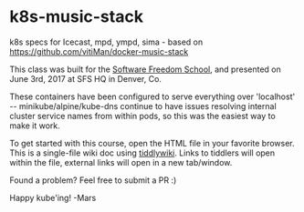 # k8s-music-stack

k8s specs for Icecast, mpd, ympd, sima - based on https://github.com/vitiMan/docker-music-stack

This class was built for the [Software Freedom School](http://www.SoFree.us), and presented on June 3rd, 2017 at SFS HQ in Denver, Co. 

These containers have been configured to serve everything over 'localhost' -- minikube/alpine/kube-dns continue to have issues resolving internal cluster service names from within pods, so this was the easiest way to make it work.

To get started with this course, open the HTML file in your favorite browser. This is a single-file wiki doc using [tiddlywiki](http://tiddlywiki.com/). Links to tiddlers will open within the file, external links will open in a new tab/window. 

Found a problem? Feel free to submit a PR :)

Happy kube'ing!
-Mars
